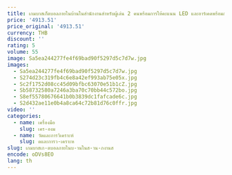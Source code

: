 ```yaml
---
title: เกมบาสเก็ตบอลภายในบ้านในสํานักงานสําหรับผู้เล่น 2 คนพร้อมการให้คะแนน LED และอาร์เคดพร้อมการให้คะแนน LED และเสียงอาร์เคด
price: '4913.51'
price_original: '4913.51'
currency: THB
discount: ''
rating: 5
volume: 55
image: Sa5ea244277fe4f69bad90f5297d5c7d7w.jpg
images:
  - Sa5ea244277fe4f69bad90f5297d5c7d7w.jpg
  - S274d23c319fb4c6e8a42ef993ab75e05x.jpg
  - Sc2f1752d08cc45d09bfbc63070e51b1cZ.jpg
  - Sb58732580a7246a3ba70c70bb44c572bo.jpg
  - S8ef55780676641b0b3839dc1fafcade6c.jpg
  - S2d432ae11e0b4a8ca64c72b81d76c0ffr.jpg
video: ''
categories:
  - name: เครื่องมือ
    slug: เคร-องม
  - name: วัดและการวิเคราะห์
    slug: ดและการว-เคราะห
slug: เกมบาสเก-ตบอลภายในบ-านในส-าน-กงานส
encode: oDVs8EO
lang: th
---
```

  